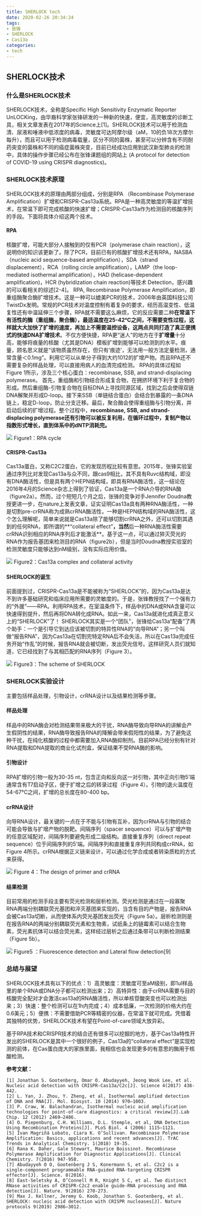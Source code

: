 ```yaml
---
title: SHERLOCK tech
date: 2020-02-26 20:34:24
tags:
- 张锋
- SHERLOCK
- Cas13a
categories:
- tech
---
```


## SHERLOCK技术

### 什么是SHERLOCK技术
SHERLOCK技术，全称是Specific High Sensitivity Enzymatic Reporter UnLOCKing，由华裔科学家张锋研发的一种新的快速，便宜，高灵敏度的诊断工具，相关文章发表在2017年的Science上[1]。SHERLOCK技术可以用于检测血清、尿液和唾液中低浓度的病毒，灵敏度可达阿摩尔级（aM，10的负18次方摩尔每升），而且可以用于检测病毒载量，区分不同的菌株，甚至可以分辨含有不同耐药突变的菌株和不同的癌症菌株突变，目前已经成功应用到武汉新型肺炎的检测中，具体的操作步骤已经公布在张锋课题组的网站上 (A protocol for detection of COVID-19 using CRISPR diagnostics)。

### SHERLOCK技术原理
SHERLOCK技术的原理由两部分组成，分别是RPA （Recombinase Polymerase Amplification）扩增和CRISPR-Cas13a系统。RPA是一种高灵敏度的等温扩增技术，在常温下即可完成核酸的快速扩增；CRISPR-Cas13a作为检测目的核酸序列的手段。下面将具体介绍这两个技术。
#### RPA
核酸扩增，可能大部分人接触到的仅有PCR（polymerase chain reaction），这说明你的知识该更新了。除了PCR，目前已有的核酸扩增技术还有RPA，NASBA（nucleic acid sequence-based amplification），SDA（strand displacement），RCA（rolling circle amplification），LAMP（the loop-mediated isothermal amplification），HAD (helicase-dependent amplification)，HCR (hybridization chain reaction)等技术
Detection，感兴趣的可以看相关的综述[2-4]。
RPA, Recombinase Polymerase Amplification，即重组酶聚合酶扩增技术。这是一种可以媲美PCR的技术，2006年由英国科技公司TwistDx发明。常规的PCR技术对温度控制有着复杂的要求，经历高温变性、低温复性还有中温延伸三个步骤，RPA就不需要这么麻烦，它的反应需要二种**在常温下有活性的酶（重组酶，聚合酶），最适温度在25-42℃之间，不需要变性过程，这样就大大加快了扩增的速度，再加上不需要温控设备，这两点共同打造了真正便携式的快速DNA扩增技术**。不仅方便快捷，RPA更“迷人”的地方在于**扩增量**十分高，能够将痕量的核酸（尤其是DNA）模板扩增到能够可以检测到的水平。痕量，顾名思义就是“该物质虽然存在，但只有‘痕迹’，无法用一般方法定量检测，通常含量＜0.1mg”。利用它可以从单分子得到大约1012的扩增产物。而且RPA还不需要复杂的样品处理，可以直接用病人的血清完成检测。
RPA的具体过程如Figure 1所示，涉及三个核心蛋白：recombinase, SSB, and strand-displacing polymerase。 首先，重组酶和引物结合形成复合物，在拥挤环境下利于复合物的形成。然后重组酶-引物复合物在目标DNA上寻找同源区域，找到之后会使得双链DNA解聚并形成D-loop。接下来SSB（单链结合蛋白）会结合到暴露的一条DNA链上，稳定D-loop，防止分支迁移。最后，聚合酶会使得重组酶与引物分离，并启动后续的扩增过程。整个过程中，**recombinase, SSB, and strand-displacing polymerase还有引物可以被反复利用，在循环过程中，复制产物以指数形式增长，直到体系中的dNTP消耗完。**

![](1.png)
Figure1：RPA cycle

#### CRISPR-Cas13a
Cas13a蛋白，又称C2C2蛋白，它的发现历程比较有意思。2015年，张锋实验室通过序列比对发现Cas13a与众不同，跟cas9相比，其不具有Ruvc结构域，即没有DNA酶活性，但是具有两个HEPN结构域，即具有RNA酶活性，这一结论在2016年4月的Science杂志上得到了验证，Cas13a是一个RNA介导的RNA酶（figure2a）。然而，过个短短几个月之后，张锋的竞争对手Jennifer Doudna教授更进一步，在nature上发表文章，证实证明Cas13a具有两种RNA酶活性，一种是切割pre-crRNA称为成熟crRNA酶活性，一种是HEPN结构域的RNA酶活性，这个怎么理解呢，简单来说就是Cas13a除了能够切割crRNA之外，还可以切割其遇到的任何RNA，即所谓的**“collateral effect”**，当然**后一种RNA酶活性需要crRNA识别相应的RNA序列后才能激活**。基于这一点，可以通过猝灭荧光的RNA作为报告基团来检测目的RNA（figure2b），但是当时Doudna教授实验室的检测灵敏度只能够达到nM级别，没有实际应用价值。

![](2.png)
Figure2：Cas13a complex and collateral activity

#### SHERLOCK的诞生
前面提到过，CRISPR-Cas13a是不能被称为“SHERLOCK”的，因为Cas13a是达不到许多基础研究和临床应用所需要的灵敏度的。于是，张锋教授找了一个强有力的“外援”——RPA。利用RPA技术，在室温条件下，样品中的DNA或RNA含量可以快速得到提升，然后再将DNA转化成RNA。如此一来，Cas13a就进化成真正意义上的“SHERLOCK”了！ SHERLOCK其实是一个“团队”，张锋给Cas13a“配备”了两个助手：一个是引导它到达应该被切割的特异性RNA的“向导RNA”；另一个叫做“报告RNA”，因为Cas13a在切割完特定RNA后不会失活，所以在Cas13a完成任务开始“作乱”的时候，报告RNA就会被切断，发出荧光信号。这样研究人员们就知道，它已经找到了与其相匹配的RNA序列（Figure 3）。

![](3.png)
Figure3：The scheme of SHERLOCK

### SHERLOCK实验设计
主要包括样品处理，引物设计，crRNA设计以及结果检测等步骤。
#### 样品处理
样品中的RNA酶会对检测结果带来极大的干扰，RNA酶导致向导RNA的讲解会产生假阴性的结果，RNA酶导致报告RNA的降解会带来假阳性的结果，为了避免这种干扰，在纯化核酸的过程中都需要加入RNA酶抑制剂。目前RPA已经分别有针对RNA提取和DNA提取的商业化试剂盒，保证结果不受RNA酶的影响。
#### 引物设计
RPA扩增的引物一般为30-35 nt，包含正向和反向这一对引物，其中正向引物5’端通常含有T7启动子区，便于扩增之后的转录过程（Figure 4）。引物的退火温度在54-67℃之间，扩增的总长度在80-400 bp。
#### crRNA设计
向导RNA设计，最关键的一点在于不能与引物有互补，因为crRNA与引物的结合可能会导致与扩增产物的脱靶。间隔序列（spacer sequence）可以与扩增产物的任意区域配对，间隔序列要避免形成二级结构。直接重复序列（direct repeat sequence）位于间隔序列的5’端。间隔序列和直接重复序列共同构成crRNA，如Figure 4所示。crRNA根据正义链来设计，可以通过化学合成或者转染质粒的方式来获得。

![](4.png)
Figure 4：The design of primer and crRNA

#### 结果检测
目前常用的检测手段主要有荧光检测和层析检测。荧光检测是通过在一段寡聚RNA两端分别耦联荧光基团和淬灭基团来实现的，当含有目的产物是，报告RNA会被Cas13a切断，从而使体系内荧光基团发出荧光（Figure 5a）。层析检测则是在报告RNA的两端分别耦联荧光素和生物素，试纸条上的链霉素可以结合生物素，荧光素抗体可以结合荧光素，这样经过层析之后通过条带可以判断检测结果（Figure 5b）。

![](5.png)
Figure5 ：Fluorescence detection and Lateral flow detection[9]

### 总结与展望
SHERLOCK技术具有以下的优点：1）高灵敏度：灵敏度可至aM级别，即1ul样品里的单个RNA或DNA分子都可以检测出来；2）高特异性：由于crRNA需要与目的核酸完全配对才会激活cas13a的RNA酶活性，所以单核苷酸突变也可以检测出来；3）快速：整个检测可以在1h内完成；4）成本低廉，一次检测的价格大约在0.6美元；5）便携：不需要借助PCR等精密的仪器，在常温下就可完成。凭借着其独特的优势，SHERLOCK技术有望在Point-of-care领域大放异彩。

基于RPA技术和CRISPR技术的结合还有很多可以挖掘的地方，基于Cas13a特性开发出的SHERLOCK是其中一个很好的例子，Cas13a的“collateral effect”是实现检测的前体，在Cas蛋白庞大的家族里面，我相信也会发现更多的有意思的酶用于核酸检测。




**参考文献：**
```
[1] Jonathan S. Gootenberg, Omar O. Abudayyeh, Jeong Wook Lee, et al. Nucleic acid detection with CRISPR-Cas13a/C2c[J]. Science 4(2017) 438-442.
[2] L. Yan, J. Zhou, Y. Zheng, et al, Isothermal amplified detection of DNA and RNA[J]. Mol. Biosyst. 10 (2014) 970–1003.
[3] P. Craw, W. Balachandran, Isothermal nucleic acid amplification technologies for point-of-care diagnostics: a critical review[J].Lab Chip. 12 (2012) 2469–2486.
[4] O. Piepenburg, C.H. Williams, D.L. Stemple, et al, DNA Detection Using Recombination Proteins[J]. PLoS Biol. 4 (2006) 1115–1121.
[5] Ivan Magriñá Lobato, Ciara K. O’Sullivan. Recombinase Polymerase Amplification: Basics, applications and recent advances[J]. TrAC Trends in Analytical Chemistry. 1(2018) 19-35.
[6] Rana K. Daher, Gale Stewart, Maurice Boissinot. Recombinase Polymerase Amplification for Diagnostic Applications[J]. Clinical Chemistry. 7(2016) 947-958.
[7] Abudayyeh O O, Gootenberg J S, Konermann S, et al. C2c2 is a single-component programmable RNA-guided RNA-targeting CRISPR effector[J]. Science. 8(2016).
[8] East-Seletsky A, O’Connell M R, Knight S C, et al. Two distinct RNase activities of CRISPR-C2c2 enable guide-RNA processing and RNA detection[J]. Nature. 9(2016) 270-273.
[9] Max J. Kellner, Jeremy G. Koob, Jonathan S. Gootenberg, et al. SHERLOCK: nucleic acid detection with CRISPR nucleases[J]. Nature protocols 9(2019) 2986–3012.
```
